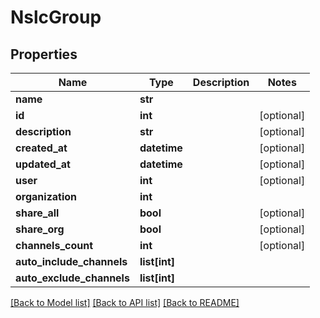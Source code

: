 # NslcGroup

## Properties
Name | Type | Description | Notes
------------ | ------------- | ------------- | -------------
**name** | **str** |  | 
**id** | **int** |  | [optional] 
**description** | **str** |  | [optional] 
**created_at** | **datetime** |  | [optional] 
**updated_at** | **datetime** |  | [optional] 
**user** | **int** |  | [optional] 
**organization** | **int** |  | 
**share_all** | **bool** |  | [optional] 
**share_org** | **bool** |  | [optional] 
**channels_count** | **int** |  | [optional] 
**auto_include_channels** | **list[int]** |  | 
**auto_exclude_channels** | **list[int]** |  | 

[[Back to Model list]](../README.md#documentation-for-models) [[Back to API list]](../README.md#documentation-for-api-endpoints) [[Back to README]](../README.md)

